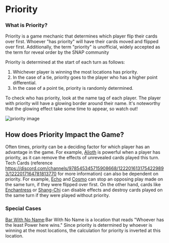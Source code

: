 # Priority
### What is Priority?
Priority is a game mechanic that determines which player flip their cards over first. Whoever "has priority" will have their cards moved and flipped over first. Additionally, the term "priority" is unofficial, widely accepted as the term for reveal order by the SNAP community

Priority is determined at the start of each turn as follows:
1. Whichever player is winning the most locations has priority.
2. In the case of a tie, priority goes to the player who has a higher point differential. 
3. In the case of a point tie, priority is randomly determined. 

To check who has priority, look at the name tag of each player. The player with priority will have a glowing border around their name. It's noteworthy that the glowing effect take some time to appear, so watch out!

![priority image]()

## How does Priority Impact the Game?

Often times, priority can be a deciding factor for which player has an advantage in the game. For example, [Alioth](<https://snap.fan/cards/Alioth/>) is powerful when a player has priority, as it can remove the effects of unrevealed cards played this turn. Tech Cards (reference https://discord.com/channels/978545345715908668/1222016131754229893/1222017164781813770 for more information) can also be dependent on priority. For example, [Echo](<https://snap.fan/cards/Echo/>) and [Cosmo](<https://snap.fan/cards/Cosmo/>) can stop an opposing play made on the same turn, if they were flipped over first. On the other hand, cards like [Enchantress](<https://snap.fan/cards/Enchantress/>) or [Shang-Chi](<https://snap.fan/cards/ShangChi/>) can disable effects and destroy cards played on the same turn if they were played without priority.

### Special Cases

[Bar With No Name](<https://snap.fan/locations/BarWithNoName/>):Bar With No Name is a location that reads "Whoever has the least Power here wins." Since priority is determined by whoever is winning at the most locations, the calculation for priority is inverted at this location.
